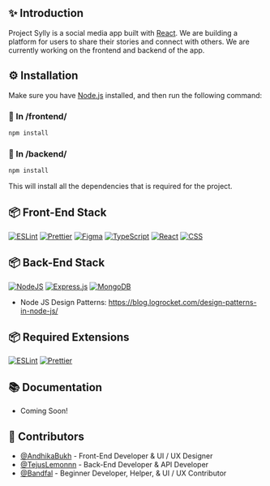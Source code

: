 ## ✨ Introduction

Project Sylly is a social media app built with [React](https://reactjs.org/). We are building a platform for users to share their stories and connect with others. We are currently working on the frontend and backend of the app.

## ⚙️ Installation

Make sure you have [Node.js](https://nodejs.org/en/) installed, and then run the following command:

### 📂 In /frontend/

```bash
npm install
```

### 📂 In /backend/

```bash
npm install
```

This will install all the dependencies that is required for the project.

## 📦 Front-End Stack

[![ESLint](https://img.shields.io/badge/eslint-3A33D1?style=for-the-badge&logo=eslint&logoColor=white)](https://eslint.org/)
[![Prettier](https://img.shields.io/badge/prettier-1A2C34?style=for-the-badge&logo=prettier&logoColor=F7BA3E)](https://prettier.io/)
[![Figma](https://img.shields.io/badge/Figma-F24E1E?style=for-the-badge&logo=figma&logoColor=white)](https://www.figma.com/)
[![TypeScript](https://img.shields.io/badge/TypeScript-007ACC?style=for-the-badge&logo=typescript&logoColor=white)](https://www.typescriptlang.org/)
[![React](https://img.shields.io/badge/React-20232A?style=for-the-badge&logo=react&logoColor=61DAFB)](https://reactjs.org/)
[![CSS](https://img.shields.io/badge/CSS-239120?&style=for-the-badge&logo=css3&logoColor=white)](https://developer.mozilla.org/en-US/docs/Web/CSS)

## 📦 Back-End Stack

[![NodeJS](https://img.shields.io/badge/node.js-6DA55F?style=for-the-badge&logo=node.js&logoColor=white)](https://nodejs.org/en/)
[![Express.js](https://img.shields.io/badge/express.js-%23404d59.svg?style=for-the-badge&logo=express&logoColor=%2361DAFB)](http://expressjs.com/)
[![MongoDB](https://img.shields.io/badge/MongoDB-%234ea94b.svg?style=for-the-badge&logo=mongodb&logoColor=white)](https://www.mongodb.com/)

- Node JS Design Patterns: <https://blog.logrocket.com/design-patterns-in-node-js/>

## 📦 Required Extensions

[![ESLint](https://img.shields.io/badge/eslint-3A33D1?style=for-the-badge&logo=eslint&logoColor=white)](https://eslint.org/)
[![Prettier](https://img.shields.io/badge/prettier-1A2C34?style=for-the-badge&logo=prettier&logoColor=F7BA3E)](https://prettier.io/)

## 📚 Documentation

- Coming Soon!

## 💠 Contributors

- [@AndhikaBukh](https://github.com/AndhikaBukh) - Front-End Developer & UI / UX Designer
- [@TejusLemonnn](https://github.com/TejusLemonnn) - Back-End Developer & API Developer
- [@Bandfal](https://github.com/Bandfal) - Beginner Developer, Helper, & UI / UX Contributor
